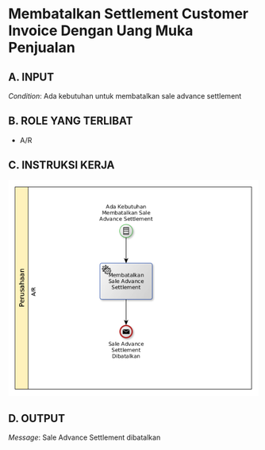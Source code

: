 # Membatalkan Settlement Customer Invoice Dengan Uang Muka Penjualan

## <a name="input">A. INPUT</a>

*Condition*: Ada kebutuhan untuk membatalkan sale advance settlement

## <a name="role">B. ROLE YANG TERLIBAT</a>

* A/R

## <a name="instruksi">C. INSTRUKSI KERJA</a>

![](../img/membatalkan-settlement-uang-muka-penjualan.png)

## <a name="output">D. OUTPUT</output>

*Message*: Sale Advance Settlement dibatalkan
